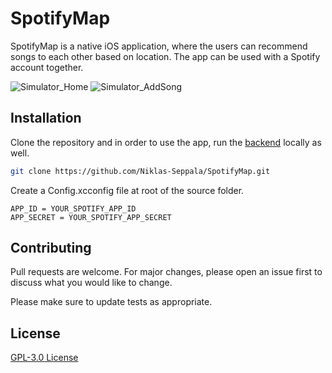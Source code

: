 # SpotifyMap

SpotifyMap is a native iOS application, where the users can recommend songs to each other based on location. The app can be used with a Spotify account together.

![Simulator_Home](https://user-images.githubusercontent.com/91802386/166416458-d1c1f036-a3b6-4ebf-bd1f-b09199e0f7fc.PNG)
![Simulator_AddSong](https://user-images.githubusercontent.com/91802386/166416679-cd4dd80a-69c8-4292-a802-bae8039b44cf.PNG)

## Installation

Clone the repository and in order to use the app, run the [backend](https://github.com/Paattis/group5_spotify_backend) locally as well.

```bash
git clone https://github.com/Niklas-Seppala/SpotifyMap.git
```
Create a Config.xcconfig file at root of the source folder.
```
APP_ID = YOUR_SPOTIFY_APP_ID
APP_SECRET = YOUR_SPOTIFY_APP_SECRET
```

## Contributing
Pull requests are welcome. For major changes, please open an issue first to discuss what you would like to change.

Please make sure to update tests as appropriate.

## License
[GPL-3.0 License](https://www.gnu.org/licenses/gpl-3.0.en.html)
